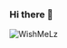 ### Hi there 👋
![WishMeLz](https://github-readme-stats.vercel.app/api?username=WishMeLz&show_icons=true&icon_color=f20c00&text_color=666&bg_color=ffffff&hide_title=false&title_color=ff3300)
<!--
**WishMelz/WishMelz** is a ✨ _special_ ✨ repository because its `README.md` (this file) appears on your GitHub profile.

Here are some ideas to get you started:

- 🔭 I’m currently working on ...
- 🌱 I’m currently learning ...
- 👯 I’m looking to collaborate on ...
- 🤔 I’m looking for help with ...
- 💬 Ask me about ...
- 📫 How to reach me: ...
- 😄 Pronouns: ...
- ⚡ Fun fact: ...
-->
